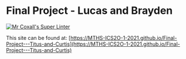 # Final Project - Lucas and Brayden

[![Mr Coxall's Super Linter](https://github.com/MTHS-ICS2O-1-2021/Final-Project---Titus-and-Curtis/workflows/Mr%20Coxall's%20Super%20Linter/badge.svg)](https://github.com/MTHS-ICS2O-1-2021/Final-Project---Titus-and-Curtis/actions)

This site can be found at: [https://MTHS-ICS2O-1-2021.github.io/Final-Project---Titus-and-Curtis](https://MTHS-ICS2O-1-2021.github.io/Final-Project---Titus-and-Curtis)